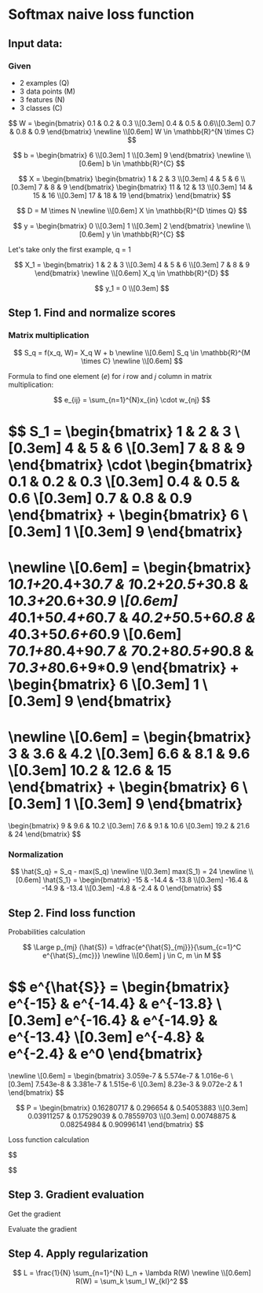 # Softmax naive loss function

## Input data:

### Given
* 2 examples (Q)
* 3 data points (M)
* 3 features (N)
* 3 classes (C)


$$
W = 
\begin{bmatrix}
0.1 & 0.2 & 0.3 \\[0.3em]
0.4 & 0.5 & 0.6\\[0.3em]
0.7 & 0.8 & 0.9
\end{bmatrix}
\newline \\[0.6em]
W \in \mathbb{R}^{N \times C}
$$

$$
b = 
\begin{bmatrix}
6 \\[0.3em]
1 \\[0.3em]
9
\end{bmatrix}
\newline \\[0.6em]
b \in \mathbb{R}^{C}
$$


$$
X = 
\begin{bmatrix}
  \begin{bmatrix}
  1 & 2 & 3 \\[0.3em]
  4 & 5 & 6 \\[0.3em]
  7 & 8 & 9
  \end{bmatrix}
  \begin{bmatrix}
  11 & 12 & 13 \\[0.3em]
  14 & 15 & 16 \\[0.3em]
  17 & 18 & 19
  \end{bmatrix}
\end{bmatrix}
$$


$$
D = M \times N
\newline \\[0.6em]
X \in \mathbb{R}^{D \times Q}
$$

$$
y = 
\begin{bmatrix}
0 \\[0.3em]
1 \\[0.3em]
2
\end{bmatrix}
\newline \\[0.6em]
y \in \mathbb{R}^{C}
$$

Let's take only the first example, q = 1

$$
X_1 = 
\begin{bmatrix}
1 & 2 & 3 \\[0.3em]
4 & 5 & 6 \\[0.3em]
7 & 8 & 9
\end{bmatrix}
\newline \\[0.6em]
X_q \in \mathbb{R}^{D}
$$


$$
y_1 = 0 \\[0.3em]
$$

## Step 1. Find and normalize scores

### Matrix multiplication

$$
S_q = f(x_q, W)= X_q W + b
\newline \\[0.6em]
S_q \in \mathbb{R}^{M \times C}
\newline \\[0.6em]
$$


Formula to find one element ($e$) for *i* row and *j* column in matrix multiplication:

$$ e_{ij} = \sum_{n=1}^{N}x_{in} \cdot w_{nj} $$

$$
S_1 = 
\begin{bmatrix}
1 & 2 & 3 \\[0.3em]
4 & 5 & 6 \\[0.3em]
7 & 8 & 9
\end{bmatrix}
\cdot
\begin{bmatrix}
0.1 & 0.2 & 0.3 \\[0.3em]
0.4 & 0.5 & 0.6 \\[0.3em]
0.7 & 0.8 & 0.9
\end{bmatrix}
+
\begin{bmatrix}
6 \\[0.3em]
1 \\[0.3em]
9
\end{bmatrix}
= 
\newline \\[0.6em]
= \begin{bmatrix}
1*0.1+2*0.4+3*0.7 & 1*0.2+2*0.5+3*0.8 & 1*0.3+2*0.6+3*0.9 \\[0.6em]
4*0.1+5*0.4+6*0.7 & 4*0.2+5*0.5+6*0.8 & 4*0.3+5*0.6+6*0.9 \\[0.6em]
7*0.1+8*0.4+9*0.7 & 7*0.2+8*0.5+9*0.8 & 7*0.3+8*0.6+9*0.9
\end{bmatrix}
+
\begin{bmatrix}
6 \\[0.3em]
1 \\[0.3em]
9
\end{bmatrix}
=
\newline \\[0.6em]
= \begin{bmatrix}
3 & 3.6 & 4.2 \\[0.3em]
6.6 & 8.1 & 9.6 \\[0.3em]
10.2 & 12.6 & 15
\end{bmatrix}
+
\begin{bmatrix}
6 \\[0.3em]
1 \\[0.3em]
9
\end{bmatrix}
=
\begin{bmatrix}
9 & 9.6 & 10.2 \\[0.3em]
7.6 & 9.1 & 10.6 \\[0.3em]
19.2 & 21.6 & 24
\end{bmatrix}
$$

### Normalization

$$
\hat{S_q} = S_q - max(S_q)
\newline \\[0.3em]
max(S_1) = 24
\newline \\[0.6em]
\hat{S_1} = 
\begin{bmatrix}
-15  & -14.4 & -13.8 \\[0.3em]
-16.4 & -14.9 & -13.4 \\[0.3em]
-4.8 & -2.4 & 0
\end{bmatrix}
$$

## Step 2. Find loss function
Probabilities calculation

$$
\Large
p_{mj} (\hat{S}) = \dfrac{e^{\hat{S}_{mj}}}{\sum_{c=1}^C e^{\hat{S}_{mc}}} 
\newline \\[0.6em]
j \in C, m \in M
$$

$$
e^{\hat{S}} = 
\begin{bmatrix}
e^{-15}  & e^{-14.4} & e^{-13.8} \\[0.3em]
e^{-16.4} & e^{-14.9} & e^{-13.4} \\[0.3em]
e^{-4.8} & e^{-2.4} & e^0
\end{bmatrix}
=
\newline \\[0.6em]
= \begin{bmatrix}
3.059e-7 & 5.574e-7 & 1.016e-6 \\[0.3em]
7.543e-8 & 3.381e-7 & 1.515e-6 \\[0.3em]
8.23e-3 & 9.072e-2 & 1
\end{bmatrix}
$$

$$
P = 
\begin{bmatrix}
0.16280717 & 0.296654   & 0.54053883 \\[0.3em]
0.03911257 & 0.17529039 & 0.78559703  \\[0.3em]
0.00748875 & 0.08254984 & 0.90996141
\end{bmatrix}
$$

Loss function calculation

$$

$$


## Step 3. Gradient evaluation
Get the gradient


Evaluate the gradient


## Step 4. Apply regularization

$$
L = \frac{1}{N} \sum_{n=1}^{N} L_n + \lambda R(W)
\newline \\[0.6em]
R(W) = \sum_k \sum_l W_{kl}^2
$$
